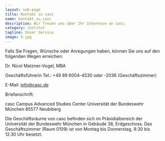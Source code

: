 ```yaml
---
layout: sub-page
title: Kontakt zu casc
name: kontakt_zu_casc
description: Wir freuen uns über Ihr Interesse an casc. 
category: institut
tagline: Unser Service
image: 5.jpg
---
```


Falls Sie Fragen, Wünsche oder Anregungen haben, können Sie uns auf den folgenden Wegen erreichen:

Dr. Nicol Matzner-Vogel, MBA

Geschäftsführerin
Tel.: +49 89 6004-4530 oder -2036 (Geschäftszimmer)

E-Mail:  info@casc.de

Briefanschrift:

casc
Campus Advanced Studies Center
Universität der Bundeswehr München
85577 Neubiberg

Die Geschäftsräume von casc befinden sich im Präsidialbereich der Universität der Bundeswehr München in Gebäude 38, Erdgeschoss. Das Geschäftszimmer (Raum 0109) ist von Montag bis Donnerstag, 8:30 bis 12.30 Uhr besetzt.
